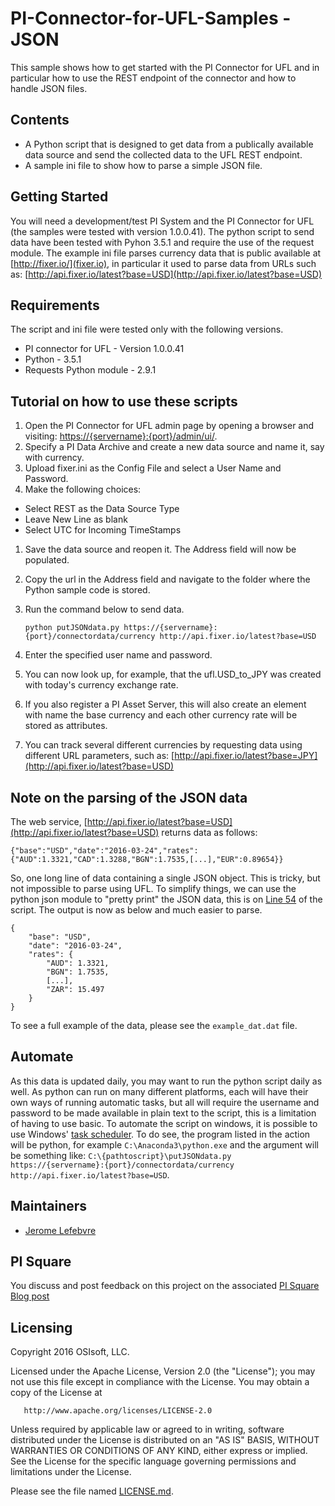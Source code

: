 # PI-Connector-for-UFL-Samples - JSON

This sample shows how to get started with the PI Connector for UFL and in particular how to use the REST endpoint of the connector and how to handle JSON files.

## Contents

* A Python script that is designed to get data from a publically available data source and send the collected data to the UFL REST endpoint.
* A sample ini file to show how to parse a simple JSON file.

## Getting Started

You will need a development/test PI System and the PI Connector for UFL (the samples were tested with version 1.0.0.41).
The python script to send data have been tested with Pyhon 3.5.1 and require the use of the request module.
The example ini file parses currency data that is public available at [http://fixer.io/](fixer.io), in particular it used to parse data from URLs such as: 
[http://api.fixer.io/latest?base=USD](http://api.fixer.io/latest?base=USD)

## Requirements

The script and ini file were tested only with the following versions.

* PI connector for UFL - Version 1.0.0.41
* Python - 3.5.1
* Requests Python module - 2.9.1

## Tutorial on how to use these scripts

1. Open the PI Connector for UFL admin page by opening a browser and visiting: [https://{servername}:{port}/admin/ui/](https://{servername}:{port}/admin/ui/).
1. Specify a PI Data Archive and create a new data source and name it, say with currency.
1. Upload fixer.ini as the Config File and select a User Name and Password.
1. Make the following choices:
* Select REST as the Data Source Type
* Leave New Line as blank
* Select UTC for Incoming TimeStamps
1. Save the data source and reopen it. The Address field will now be populated.
1. Copy the url in the Address field and navigate to the folder where the Python sample code is stored.
1. Run the command below to send data.

    `python putJSONdata.py https://{servername}:{port}/connectordata/currency http://api.fixer.io/latest?base=USD`
1. Enter the specified user name and password.
1. You can now look up, for example, that the ufl.USD_to_JPY was created with today's currency exchange rate.
1. If you also register a PI Asset Server, this will also create an element with name the base currency and each other currency rate will be stored as attributes.
1. You can track several different currencies by requesting data using different URL parameters, such as: [http://api.fixer.io/latest?base=JPY](http://api.fixer.io/latest?base=USD)

## Note on the parsing of the JSON data

The web service, [http://api.fixer.io/latest?base=USD](http://api.fixer.io/latest?base=USD) returns data as follows:

    {"base":"USD","date":"2016-03-24","rates":{"AUD":1.3321,"CAD":1.3288,"BGN":1.7535,[...],"EUR":0.89654}}

So, one long line of data containing a single JSON object. This is tricky, but not impossible to parse using UFL. To simplify things, we can use the python json module to "pretty print" the JSON data, this is on [Line 54](https://github.com/osisoft/PI-Connector-for-UFL-Samples/blob/master/JSON/Currency/putJSONdata.py#L69) of the script. The output is now as below and much easier to parse.

    {
        "base": "USD",
        "date": "2016-03-24",
        "rates": {
            "AUD": 1.3321,
            "BGN": 1.7535,
            [...],
            "ZAR": 15.497
        }
    }

To see a full example of the data, please see the `example_dat.dat` file.

## Automate

As this data is updated daily, you may want to run the python script daily as well. As python can run on many different platforms, each will have their own ways of running automatic tasks, but all will require the username and password to be made available in plain text to the script, this is a limitation of having to use basic.
To automate the script on windows, it is possible to use Windows' [task scheduler](https://msdn.microsoft.com/en-us/library/windows/desktop/aa383614(v=vs.85).aspx). To do see, the program listed in the action will be python, for example `C:\Anaconda3\python.exe` and the argument will be something like: `C:\{pathtoscript}\putJSONdata.py https://{servername}:{port}/connectordata/currency http://api.fixer.io/latest?base=USD`.


## Maintainers

* [Jerome Lefebvre](https://github.com/jeromelefebvre)

## PI Square

You discuss and post feedback on this project on the associated [PI Square Blog post](https://pisquare.osisoft.com/people/jlefebvre/blog/2016/03/30/get-public-json-data-into-pi-using-the-pi-connector-for-ufl)

## Licensing

Copyright 2016 OSIsoft, LLC.

   Licensed under the Apache License, Version 2.0 (the "License");
   you may not use this file except in compliance with the License.
   You may obtain a copy of the License at

       http://www.apache.org/licenses/LICENSE-2.0

   Unless required by applicable law or agreed to in writing, software
   distributed under the License is distributed on an "AS IS" BASIS,
   WITHOUT WARRANTIES OR CONDITIONS OF ANY KIND, either express or implied.
   See the License for the specific language governing permissions and
   limitations under the License.

Please see the file named [LICENSE.md](LICENSE.md).

